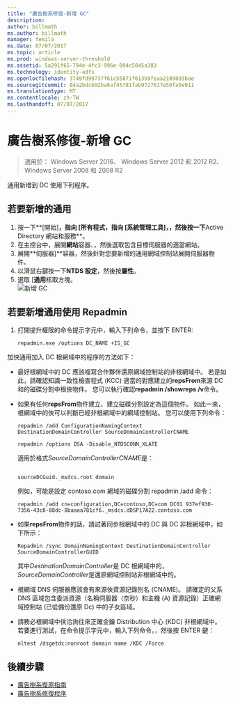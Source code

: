 ```yaml
---
title: "廣告樹系修復-新增 GC"
description: 
author: billmath
ms.author: billmath
manager: femila
ms.date: 07/07/2017
ms.topic: article
ms.prod: windows-server-threshold
ms.assetid: 5a291f65-794e-4fc3-996e-094c5845a383
ms.technology: identity-adfs
ms.openlocfilehash: 3749fd99737f61c55871f613b9feaa21090d3bae
ms.sourcegitcommit: 84a2bdcb92ba6af45781fab9727617e50fa5e911
ms.translationtype: MT
ms.contentlocale: zh-TW
ms.lasthandoff: 07/07/2017
---
```

# <a name="ad-forest-recovery---adding-the-gc"></a>廣告樹系修復-新增 GC 

>適用於： Windows Server 2016、 Windows Server 2012 和 2012 R2、 Windows Server 2008 和 2008 R2

 通用新增到 DC 使用下列程序。  
  
## <a name="to-add-the-global-catalog"></a>若要新增的通用  
  
1.  按一下**[開始]**，指向 [**所有程式**，指向 [**系統管理工具]**，，然後按一下**Active Directory 網站和服務**。  
2.  在主控台中，展開**網站**容器、，然後選取包含目標伺服器的適當網站。  
3.  展開**伺服器]**容器，然後針對您要新增的通用網域控制站展開伺服器物件。  
4.  以滑鼠右鍵按一下**NTDS 設定**，然後按**屬性**。  
5.  選取 [**通用**核取方塊。  
![新增 GC](media/AD-Forest-Recovery-Add-GC/addgc1.png)
  
## <a name="to-add-the-global-catalog-using-repadmin"></a>若要新增通用使用 Repadmin  
  
1.  打開提升權限的命令提示字元中，輸入下列命令，並按下 ENTER:  
  
    ```  
    repadmin.exe /options DC_NAME +IS_GC  
    ```  
  
 加快通用加入 DC 根網域中的程序的方法如下：  
  
-   最好根網域中的 DC 應該複寫合作夥伴還原網域控制站的非根網域中。 若是如此，請確認知識一致性檢查程式 (KCC) 適當的對應建立的**repsFrom**來源 DC 和的磁碟分割中根俠物件。 您可以執行確認**repadmin /showreps /v**命令。  
  
-   如果有任何**repsFrom**物件建立、建立磁碟分割設定為這個物件。 如此一來，根網域中的俠可以判斷已經非根網域中的網域控制站。 您可以使用下列命令：  
  
    ```  
    repadmin /add ConfigurationNamingContext DestinationDomainController SourceDomainControllerCNAME  
    ```  
  
    ```  
    repadmin /options DSA -Disable_NTDSCONN_XLATE  
    ```  
  
     適用於格式*SourceDomainControllerCNAME*是：  
  
    ```  
  
    sourceDCGuid._msdcs.root domain  
    ```  
  
     例如，可能是設定 contoso.com 網域的磁碟分割 repadmin /add 命令：  
  
    ```  
    repadmin /add cn=configuration,DC=contoso,DC=com DC01 937ef930-7356-43c8-88dc-8baaaa781cf6._msdcs.dDSP17A22.contoso.com  
    ```  
  
-   如果**repsFrom**物件的話，請試著同步根網域中的 DC 與 DC 非根網域中，如下所示：  
  
    ```  
    Repadmin /sync DomainNamingContext DestinationDomainController SourceDomainControllerGUID  
    ```  
  
     其中*DestinationDomainController*是 DC 根網域中的，*SourceDomainController*是還原網域控制站非根網域中的。  
  
-   根網域 DNS 伺服器應該會有來源俠資源記錄別名 (CNAME)。 請確定的父系 DNS 區域包含委派資源（名稱伺服器（奈秒）和主機 (A) 資源記錄）正確網域控制站 (已從備份還原 Dc) 中的子女區域。  
  
-   請務必根網域中俠洽詢往來正確金鑰 Distribution 中心 (KDC) 非根網域中。 若要進行測試，在命令提示字元中，輸入下列命令，，然後按 ENTER 鍵：  
  
    ```  
    nltest /dsgetdc:nonroot domain name /KDC /Force  
    ```  
## <a name="next-steps"></a>後續步驟

- [廣告樹系復原指南](AD-Forest-Recovery-Guide.md)
- [廣告樹系修復程序](AD-Forest-Recovery-Procedures.md)  
